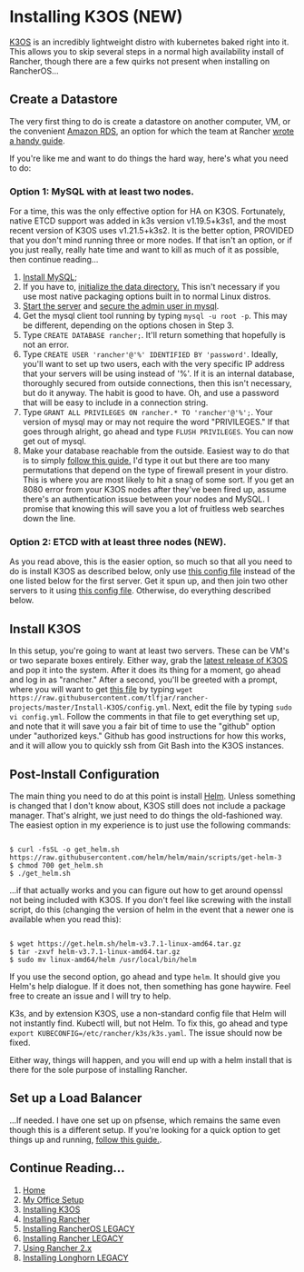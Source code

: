 # Installing K3OS (NEW)

[K3OS](https://github.com/rancher/k3os) is an incredibly lightweight distro with kubernetes baked right into it. This allows you to skip several steps in a normal high availability install of Rancher, though there are a few quirks not present when installing on RancherOS...

## Create a Datastore

The very first thing to do is create a datastore on another computer, VM, or the convenient [Amazon RDS](https://aws.amazon.com/rds/), an option for which the team at Rancher [wrote a handy guide](https://rancher.com/docs/rancher/v2.5/en/installation/resources/k8s-tutorials/infrastructure-tutorials/rds/).

If you're like me and want to do things the hard way, here's what you need to do:

### Option 1: MySQL with at least two nodes.

For a time, this was the only effective option for HA on K3OS.  Fortunately, native ETCD support was added in k3s version v1.19.5+k3s1, and the most recent version of K3OS uses v1.21.5+k3s2.  It is the better option, PROVIDED that you don't mind running three or more nodes.  If that isn't an option, or if you just really, really hate time and want to kill as much of it as possible, then continue reading...

1. [Install MySQL](https://dev.mysql.com/doc/mysql-installation-excerpt/5.7/en/linux-installation.html);
2. If you have to, [initialize the data directory.](https://dev.mysql.com/doc/mysql-installation-excerpt/5.7/en/data-directory-initialization.html) This isn't necessary if you use most native packaging options built in to normal Linux distros.
3. [Start the server](https://dev.mysql.com/doc/mysql-installation-excerpt/5.7/en/starting-server.html) and [secure the admin user in mysql](https://dev.mysql.com/doc/mysql-installation-excerpt/5.7/en/default-privileges.html).
4. Get the mysql client tool running by typing `mysql -u root -p`. This may be different, depending on the options chosen in Step 3.
5. Type `CREATE DATABASE rancher;`. It'll return something that hopefully is not an error.
6. Type `CREATE USER 'rancher'@'%' IDENTIFIED BY 'password'`. Ideally, you'll want to set up two users, each with the very specific IP address that your servers will be using instead of '%'. If it is an internal database, thoroughly secured from outside connections, then this isn't necessary, but do it anyway. The habit is good to have. Oh, and use a password that will be easy to include in a connection string.
7. Type `GRANT ALL PRIVILEGES ON rancher.* TO 'rancher'@'%';`. Your version of mysql may or may not require the word "PRIVILEGES." If that goes through alright, go ahead and type `FLUSH PRIVILEGES`. You can now get out of mysql.
8. Make your database reachable from the outside. Easiest way to do that is to simply [follow this guide.](https://phoenixnap.com/kb/mysql-remote-connection) I'd type it out but there are too many permutations that depend on the type of firewall present in your distro. This is where you are most likely to hit a snag of some sort.  If you get an 8080 error from your K3OS nodes after they've been fired up, assume there's an authentication issue between your nodes and MySQL. I promise that knowing this will save you a lot of fruitless web searches down the line.

### Option 2: ETCD with at least three nodes (NEW).

As you read above, this is the easier option, so much so that all you need to do is install K3OS as described below, only use [this config file](https://github.com/tlfjar/rancher-projects/blob/master/Install-K3OS/configetcd1.yml) instead of the one listed below for the first server.  Get it spun up, and then join two other servers to it using [this config file](https://github.com/tlfjar/rancher-projects/blob/master/Install-K3OS/configetcd2.yml). Otherwise, do everything described below.

## Install K3OS

In this setup, you're going to want at least two servers. These can be VM's or two separate boxes entirely. Either way, grab the [latest release of K3OS](https://github.com/rancher/k3os/releases) and pop it into the system. After it does its thing for a moment, go ahead and log in as "rancher." After a second, you'll be greeted with a prompt, where you will want to get [this file](https://github.com/tlfjar/rancher-projects/blob/master/Install-K3OS/config.yml) by typing `wget https://raw.githubusercontent.com/tlfjar/rancher-projects/master/Install-K3OS/config.yml`. Next, edit the file by typing `sudo vi config.yml`. Follow the comments in that file to get everything set up, and note that it will save you a fair bit of time to use the "github" option under "authorized keys." Github has good instructions for how this works, and it will allow you to quickly ssh from Git Bash into the K3OS instances.

## Post-Install Configuration

The main thing you need to do at this point is install [Helm](https://helm.sh/). Unless something is changed that I don't know about, K3OS still does not include a package manager. That's alright, we just need to do things the old-fashioned way. The easiest option in my experience is to just use the following commands:

```

$ curl -fsSL -o get_helm.sh https://raw.githubusercontent.com/helm/helm/main/scripts/get-helm-3
$ chmod 700 get_helm.sh
$ ./get_helm.sh

```

...if that actually works and you can figure out how to get around openssl not being included with K3OS.  If you don't feel like screwing with the install script, do this (changing the version of helm in the event that a newer one is available when you read this):

```

$ wget https://get.helm.sh/helm-v3.7.1-linux-amd64.tar.gz
$ tar -zxvf helm-v3.7.1-linux-amd64.tar.gz
$ sudo mv linux-amd64/helm /usr/local/bin/helm

```

If you use the second option, go ahead and type `helm`.  It should give you Helm's help dialogue.  If it does not, then something has gone haywire.  Feel free to create an issue and I will try to help.

K3s, and by extension K3OS, use a non-standard config file that Helm will not instantly find.  Kubectl will, but not Helm.  To fix this, go ahead and type `export KUBECONFIG=/etc/rancher/k3s/k3s.yaml`.  The issue should now be fixed.

Either way, things will happen, and you will end up with a helm install that is there for the sole purpose of installing Rancher.

## Set up a Load Balancer

...If needed. I have one set up on pfsense, which remains the same even though this is a different setup. If you're looking for a quick option to get things up and running, [follow this guide.](https://rancher.com/docs/rancher/v2.6/en/installation/resources/k8s-tutorials/infrastructure-tutorials/nginx/).

## Continue Reading...

1. [Home](https://github.com/tlfjar/rancher-projects/blob/master/README.md)
2. [My Office Setup](https://github.com/tlfjar/rancher-projects/blob/master/office-setup/office-setup.md)
3. [Installing K3OS](https://github.com/tlfjar/rancher-projects/blob/master/Install-K3OS/Install-K3OS.md)
4. [Installing Rancher](https://github.com/tlfjar/rancher-projects/blob/master/Install-Rancher-Server/Install-Rancher-Server.md)
5. [Installing RancherOS LEGACY](https://github.com/tlfjar/rancher-projects/blob/master/Install-RancherOS-Legacy/Install-RancherOS.md)
6. [Installing Rancher LEGACY](https://github.com/tlfjar/rancher-projects/blob/master/Install-Rancher-Server-Legacy/Install-Rancher-Server.md)
7. [Using Rancher 2.x](https://github.com/tlfjar/rancher-projects/blob/master/Using-Rancher/Using-Rancher.md)
8. [Installing Longhorn LEGACY](https://github.com/tlfjar/rancher-projects/blob/master/Installing-Longhorn-Legacy/Installing-Longhorn.md)
